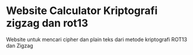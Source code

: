 ﻿# Website Calculator Kriptografi zigzag dan rot13
Website untuk mencari cipher dan plain teks dari metode kriptografi ROT13 dan Zigzag
